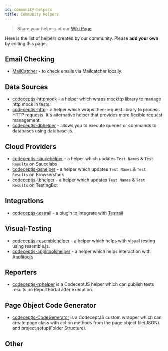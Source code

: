 ```yaml
---
id: community-helpers
title: Community Helpers
---
```


> Share your helpers at our [Wiki Page](https://github.com/Codeception/CodeceptJS/wiki/Community-Helpers)

Here is the list of helpers created by our community.
Please **add your own** by editing this page.

## Email Checking

* [MailCatcher](https://gist.github.com/schmkr/026732dfa1627b927ff3a08dc31ee884) - to check emails via Mailcatcher locally.

## Data Sources

* [codeceptjs-httpmock](https://github.com/testphony/codeceptjs-httpMock) -  a helper which wraps mockttp library to manage http mock in tests.
* [codeceptjs-http](https://github.com/testphony/codeceptjs-http) - a helper which wraps then-request library to process HTTP requests. It's alternative helper that provides more flexible request management.
* [codeceptjs-dbhelper](https://www.npmjs.com/package/codeceptjs-dbhelper) - allows you to execute queries or commands to databases using database-js. 

## Cloud Providers
* [codeceptjs-saucehelper](https://github.com/puneet0191/codeceptjs-saucehelper/) - a helper which updates `Test Names` & `Test Results` on Saucelabs 
* [codeceptjs-bshelper](https://github.com/PeterNgTr/codeceptjs-bshelper) - a helper which updates `Test Names` & `Test Results` on Browserstack 
* [codeceptjs-tbhelper](https://github.com/testingbot/codeceptjs-tbhelper) - a helper which updates `Test Names` & `Test Results` on TestingBot 

## Integrations
* [codeceptjs-testrail](https://github.com/PeterNgTr/codeceptjs-testrail) - a plugin to integrate with [Testrail](https://www.gurock.com/testrail)

## Visual-Testing
* [codeceptjs-resemblehelper](https://github.com/puneet0191/codeceptjs-resemblehelper) - a helper which helps with visual testing using resemble.js. 
* [codeceptjs-applitoolshelper](https://www.npmjs.com/package/codeceptjs-applitoolshelper) - a helper which helps interaction with [Applitools](https://applitools.com)

## Reporters
* [codeceptjs-rphelper](https://www.npmjs.com/package/codeceptjs-rphelper) is a CodeceptJS helper which can publish tests results on ReportPortal after execution.

## Page Object Code Generator
* [codeceptjs-CodeGenerator](https://github.com/senthillkumar/CodeCeptJS-PageObject) is a CodeceptJS custom wrapper which can create page class with action methods from the page object file(JSON) and project setup(Folder Structure).
## Other

